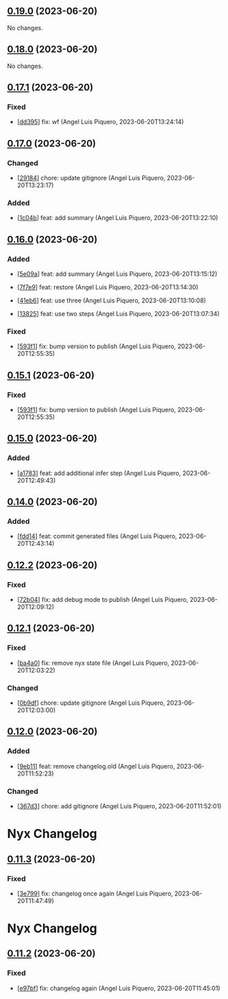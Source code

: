 ## [0.19.0](https://github.com/alpiquero/nyx-test/tag/0.19.0) (2023-06-20)

No changes.

## [0.18.0](https://github.com/alpiquero/nyx-test/tag/0.18.0) (2023-06-20)

No changes.

## [0.17.1](https://github.com/alpiquero/nyx-test/tag/0.17.1) (2023-06-20)

### Fixed

* [[dd395](https://github.com/alpiquero/nyx-test/commit/dd3956ff9dc3c984294a89294eeed2e874017988)] fix: wf
 (Angel Luis Piquero, 2023-06-20T13:24:14)


## [0.17.0](https://github.com/alpiquero/nyx-test/tag/0.17.0) (2023-06-20)

### Changed

* [[29184](https://github.com/alpiquero/nyx-test/commit/291849be852271a91df69d5dddb991833b3598bf)] chore: update gitignore
 (Angel Luis Piquero, 2023-06-20T13:23:17)

### Added

* [[1c04b](https://github.com/alpiquero/nyx-test/commit/1c04bfcbc3e6a7b0f9d41473998414135db6e72a)] feat: add summary
 (Angel Luis Piquero, 2023-06-20T13:22:10)


## [0.16.0](https://github.com/alpiquero/nyx-test/tag/0.16.0) (2023-06-20)

### Added

* [[5e09a](https://github.com/alpiquero/nyx-test/commit/5e09a21cf992709285de4f393a219618f231f219)] feat: add summary
 (Angel Luis Piquero, 2023-06-20T13:15:12)

* [[7f7e9](https://github.com/alpiquero/nyx-test/commit/7f7e986bdfe5e65e1a189f642f0e4317f49dd3d3)] feat: restore
 (Angel Luis Piquero, 2023-06-20T13:14:30)

* [[41eb6](https://github.com/alpiquero/nyx-test/commit/41eb6c82112d9d13b9b48e62e6ce9dd6d8da6295)] feat: use three
 (Angel Luis Piquero, 2023-06-20T13:10:08)

* [[13825](https://github.com/alpiquero/nyx-test/commit/1382595e8e77527034188c9fe57b9d306ee553d8)] feat: use two steps
 (Angel Luis Piquero, 2023-06-20T13:07:34)

### Fixed

* [[593f1](https://github.com/alpiquero/nyx-test/commit/593f12d89f502508fc17d9e32719b41272c33c8b)] fix: bump version to publish
 (Angel Luis Piquero, 2023-06-20T12:55:35)


## [0.15.1](https://github.com/alpiquero/nyx-test/tag/0.15.1) (2023-06-20)

### Fixed

* [[593f1](https://github.com/alpiquero/nyx-test/commit/593f12d89f502508fc17d9e32719b41272c33c8b)] fix: bump version to publish
 (Angel Luis Piquero, 2023-06-20T12:55:35)


## [0.15.0](https://github.com/alpiquero/nyx-test/tag/0.15.0) (2023-06-20)

### Added

* [[a1783](https://github.com/alpiquero/nyx-test/commit/a1783c9e12f6e912a3dc938ee244ac9f95b62411)] feat: add additional infer step
 (Angel Luis Piquero, 2023-06-20T12:49:43)


## [0.14.0](https://github.com/alpiquero/nyx-test/tag/0.14.0) (2023-06-20)

### Added

* [[fdd14](https://github.com/alpiquero/nyx-test/commit/fdd14f5c29930baeb7a1b34afdd75d7c0735651b)] feat: commit generated files
 (Angel Luis Piquero, 2023-06-20T12:43:14)


## [0.12.2](https://github.com/alpiquero/nyx-test/tag/0.12.2) (2023-06-20)

### Fixed

* [[72b04](https://github.com/alpiquero/nyx-test/commit/72b0411bdb41f09259320825d876f3ba7c265a50)] fix: add debug mode to publish
 (Angel Luis Piquero, 2023-06-20T12:09:12)


## [0.12.1](https://github.com/alpiquero/nyx-test/tag/0.12.1) (2023-06-20)

### Fixed

* [[ba4a0](https://github.com/alpiquero/nyx-test/commit/ba4a0ae10d7ae90c0c8566ca5ec7b9698fc635f9)] fix: remove nyx state file
 (Angel Luis Piquero, 2023-06-20T12:03:22)

### Changed

* [[0b9df](https://github.com/alpiquero/nyx-test/commit/0b9dffa003745913580e6be6e3a35b4ef6255536)] chore: update gitignore
 (Angel Luis Piquero, 2023-06-20T12:03:00)


## [0.12.0](https://github.com/alpiquero/nyx-test/tag/0.12.0) (2023-06-20)

### Added

* [[9eb11](https://github.com/alpiquero/nyx-test/commit/9eb1142c421ad4ab412ca1889fe898f26cb5ed5a)] feat: remove changelog.old
 (Angel Luis Piquero, 2023-06-20T11:52:23)

### Changed

* [[367d3](https://github.com/alpiquero/nyx-test/commit/367d3f231b37cfbef86ad9367b47993cc2f0cff5)] chore: add gitignore
 (Angel Luis Piquero, 2023-06-20T11:52:01)


# Nyx Changelog

## [0.11.3](https://github.com/alpiquero/nyx-test/tag/0.11.3) (2023-06-20)

### Fixed

* [[3e799](https://github.com/alpiquero/nyx-test/commit/3e7998113236e7ebb610e462707ff3e74b7b1d97)] fix: changelog once again
 (Angel Luis Piquero, 2023-06-20T11:47:49)


# Nyx Changelog

## [0.11.2](https://github.com/alpiquero/nyx-test/tag/0.11.2) (2023-06-20)

### Fixed

* [[e97bf](https://github.com/alpiquero/nyx-test/commit/e97bf4ad65e450180d782b34b61d10d8663b668c)] fix: changelog again
 (Angel Luis Piquero, 2023-06-20T11:45:01)


